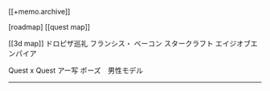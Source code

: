 [[+memo.archive]]



[roadmap]
[[quest map]]

[[3d map]]
ドロピザ巡礼
フランシス・ ベーコン
スタークラフト
エイジオブエンパイア

Quest x Quest
アー写
ポーズ　男性モデル



---
